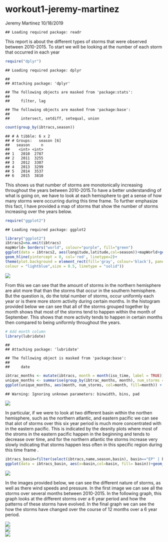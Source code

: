 workout1-jeremy-martinez
================
Jeremy Martinez
10/18/2019

    ## Loading required package: readr

This report is about the different types of storms that were observed
between 2010-2015. To start we will be looking at the number of each
storm that occurred in each year

``` r
require("dplyr")
```

    ## Loading required package: dplyr

    ## 
    ## Attaching package: 'dplyr'

    ## The following objects are masked from 'package:stats':
    ## 
    ##     filter, lag

    ## The following objects are masked from 'package:base':
    ## 
    ##     intersect, setdiff, setequal, union

``` r
count(group_by(ibtracs,season))
```

    ## # A tibble: 6 x 2
    ## # Groups:   season [6]
    ##   season     n
    ##    <int> <int>
    ## 1   2010  2787
    ## 2   2011  3255
    ## 3   2012  3307
    ## 4   2013  3299
    ## 5   2014  3537
    ## 6   2015  3810

This shows us that number of storms are monotonically increasing
throughout the years between 2010-2015.To have a better understanding of
what is going on, we have to look at each hemisphere to get a sense of
how many storms were occurring during this time frame. To further
emphasize this fact, I have provided a map of storms that show the
number of storms increasing over the years below.

``` r
require("ggplot2")
```

    ## Loading required package: ggplot2

``` r
library("ggplot2")
ibtracs2=na.omit(ibtracs)
mapWorld= borders("world", colour="purple", fill="green")
ggplot(data = ibtracs2, aes(longitude,latitude,col=season))+mapWorld+geom_point()+ggtitle("Map of all storms")+xlab("Longitude")+ylab('Latitude')+
geom_hline(yintercept = 0, col='red', linetype=2)+
theme(plot.background = element_rect(fill='gray', colour='black'), panel.background = element_rect(fill = "lightblue",
colour = "lightblue",size = 0.5, linetype = "solid"))
```

![](workout1-jeremy-martinez_files/figure-gfm/unnamed-chunk-3-1.png)<!-- -->

From this we can see that the amount of storms in the northern
hemisphere are alot more that than the storms that occur in the southern
hemisphere. But the question is, do the total number of storms, occur
uniformly each year or is there more storm activity during certain
months. In the histogram provided below we can see that all of the
storms grouped together by month shows that most of the storms tend to
happen within the month of September. This shows that more activity
tends to happen in certain months then compared to being uniformly
throughout the years.

``` r
# Add month column
library(lubridate)
```

    ## 
    ## Attaching package: 'lubridate'

    ## The following object is masked from 'package:base':
    ## 
    ##     date

``` r
ibtrac_months <- mutate(ibtracs, month = month(iso_time, label = TRUE))
unique_months <- summarise(group_by(ibtrac_months, month), num_storms = n_distinct(serial_num))
ggplot(unique_months, aes(month, num_storms, col=month, fill=month)) + geom_histogram(stat = "identity")
```

    ## Warning: Ignoring unknown parameters: binwidth, bins, pad

![](workout1-jeremy-martinez_files/figure-gfm/unnamed-chunk-4-1.png)<!-- -->

In particular, if we were to look at two different basin within the
northen hemisphere, such as the northern atlantic, and eastern pacific
we can see that alot of storms over this six year period is much more
concentrated with in the eastern pacific. This is indicated by the
desnity plots where most of the stroms in the eastern pacific happen in
the beginning and tends to decrease over time, and for the northern
atlantic the storms increase very slowly indicating that storms happen
less often in this specific region during this time frame
.

``` r
ibtracs_basin=filter(select(ibtracs,name,season,basin), basin=="EP" | basin=="NA")
ggplot(data = ibtracs_basin, aes(x=basin,col=basin, fill= basin))+geom_density()+facet_grid(.~season)
```

![](workout1-jeremy-martinez_files/figure-gfm/unnamed-chunk-5-1.png)<!-- -->

In the images provided below, we can see the different nature of storms,
as well as there wind speeds and pressure. In the first image we can see
all the storms over several months between 2010-2015. In the following
graph, this graph looks at the different storms over a 6 year period and
how the patterns of these storms have evolved. In the final graph we can
see the how the storms have changed over the course of 12 months over a
6 year
period.

<img src="/Users/jeremymartinez/Desktop/Stat133/workouts/workout1/images/map-all-storms.png" style="display: block; margin: auto;" />

<img src="/Users/jeremymartinez/Desktop/Stat133/workouts/workout1/images/map-ep-na-storms-by-year.png" style="display: block; margin: auto;" />

<img src="/Users/jeremymartinez/Desktop/Stat133/workouts/workout1/images/map-ep-na-storms-by-month.png" style="display: block; margin: auto;" />
